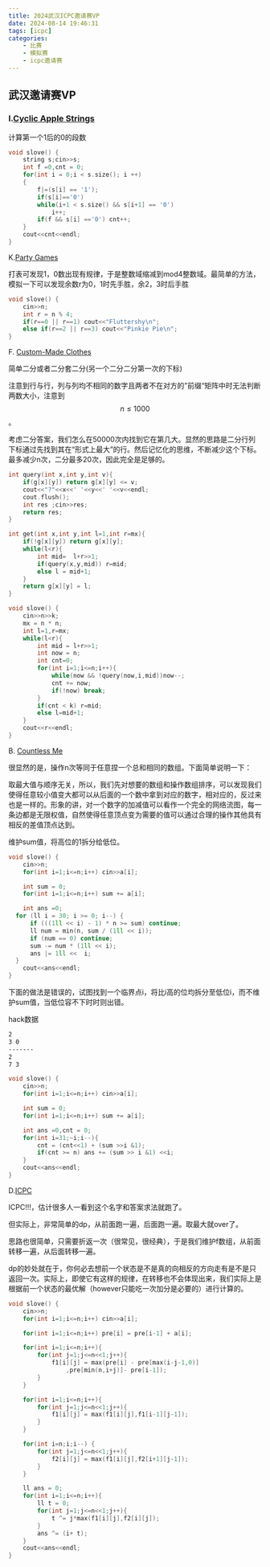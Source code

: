 ```yaml
---
title: 2024武汉ICPC邀请赛VP
date: 2024-08-14 19:46:31
tags: [icpc]
categories: 
	- 比赛
	- 模拟赛
	- icpc邀请赛
---
```


## 武汉邀请赛VP

### I.[Cyclic Apple Strings](https://codeforces.com/gym/105143/problem/I)

<!--more-->

计算第一个1后的0的段数

```cpp
void slove() {
	string s;cin>>s;
	int f =0,cnt = 0;
	for(int i = 0;i < s.size(); i ++)
	{
		f|=(s[i] == '1');
		if(s[i]=='0')
		while(i+1 < s.size() && s[i+1] == '0')
			i++;
		if(f && s[i] =='0') cnt++;
	}
	cout<<cnt<<endl;
}
```

K.[Party Games](https://codeforces.com/gym/105143/problem/K)

打表可发现1，0数出现有规律，于是整数域缩减到mod4整数域。最简单的方法，模拟一下可以发现余数r为0，1时先手胜，余2，3时后手胜

```cpp
void slove() {
	cin>>n;
	int r = n % 4;
	if(r==0 || r==1) cout<<"Fluttershy\n";
	else if(r==2 || r==3) cout<<"Pinkie Pie\n";
}
```

F. [Custom-Made Clothes](https://codeforces.com/gym/105143/problem/F)

简单二分或者二分套二分(另一个二分二分第一次的下标)

注意到行与行，列与列均不相同的数字且两者不在对方的”前缀“矩阵中时无法判断两数大小，注意到$$n \le 1000$$。

考虑二分答案，我们怎么在50000次内找到它在第几大。显然的思路是二分行列下标通过先找到其在“形式上最大”的行。然后记忆化的思维，不断减少这个下标。最多减少n次，二分最多20次，因此完全是足够的。

```cpp
int query(int x,int y,int v){
	if(g[x][y]) return g[x][y] <= v;
	cout<<"?"<<x<<' '<<y<<' '<<v<<endl;
	cout.flush();
	int res ;cin>>res;
	return res;
}

int get(int x,int y,int l=1,int r=mx){
	if(!g[x][y]) return g[x][y];
	while(l<r){
		int mid=  l+r>>1;
		if(query(x,y,mid)) r=mid;
		else l = mid+1;
	}
	return g[x][y] = l;
}

void slove() {
	cin>>n>>k;
	mx = n * n;
	int l=1,r=mx;
	while(l<r){
		int mid = l+r>>1;
		int now = n;
		int cnt=0;
		for(int i=1;i<=n;i++){
			while(now && !query(now,i,mid))now--;
			cnt += now;
			if(!now) break;
		}
		if(cnt < k) r=mid;
		else l=mid+1; 
	}
	cout<<r<<endl;
}
```



B. [Countless Me](https://codeforces.com/gym/105143/problem/B)

很显然的是，操作n次等同于任意捏一个总和相同的数组。下面简单说明一下：

取最大值与顺序无关，所以，我们先对想要的数组和操作数组排序，可以发现我们使得任意较小值变大都可以从后面的一个数中拿到对应的数字，相对应的，反过来也是一样的。形象的讲，对一个数字的加减值可以看作一个完全的网络流图，每一条边都是无限权值，自然使得任意顶点变为需要的值可以通过合理的操作其他具有相反的差值顶点达到。

维护sum值，将高位的1拆分给低位。

```cpp
void slove() {
	cin>>n;
	for(int i=1;i<=n;i++) cin>>a[i];

	int sum = 0;
	for(int i=1;i<=n;i++) sum += a[i];

	int ans =0;
  for (ll i = 30; i >= 0; i--) {
      if (((1ll << i) - 1) * n >= sum) continue;
      ll num = min(n, sum / (1ll << i));
      if (num == 0) continue;
      sum -= num * (1ll << i);
      ans |= 1ll <<  i;
  }
	cout<<ans<<endl;
}
```

下面的做法是错误的，试图找到一个临界点i，将比i高的位均拆分至低位i，而不维护sum值，当低位容不下时时则出错。

hack数据

```txt
2
3 0
-------
2
7 3
```

```cpp
void slove() {
    cin>>n;
    for(int i=1;i<=n;i++) cin>>a[i];

    int sum = 0;
    for(int i=1;i<=n;i++) sum += a[i];

    int ans =0,cnt = 0;
    for(int i=31;~i;i--){
        cnt = (cnt<<1) + (sum >>i &1);
        if(cnt >= n) ans += (sum >> i &1) <<i;
    }
    cout<<ans<<endl;
}
```

D.[ICPC](https://codeforces.com/gym/105143/problem/D)

ICPC!!!，估计很多人一看到这个名字和答案求法就跑了。

但实际上，非常简单的dp，从前面跑一遍，后面跑一遍。取最大就over了。

思路也很简单，只需要折返一次（很常见，很经典），于是我们维护f数组，从前面转移一遍，从后面转移一遍。

dp的妙处就在于，你何必去想前一个状态是不是真的向相反的方向走有是不是只返回一次。实际上，即使它有这样的规律，在转移也不会体现出来，我们实际上是根据前一个状态的最优解（however只能吃一次加分是必要的）进行计算的。

```cpp
void slove() {
	cin>>n;
	for(int i=1;i<=n;i++) cin>>a[i];

	for(int i=1;i<=n;i++) pre[i] = pre[i-1] + a[i];

	for(int i=1;i<=n;i++){
		for(int j=1;j<=n<<1;j++){
			f1[i][j] = max(pre[i] - pre[max(i-j-1,0)]
				,pre[min(n,i+j)]- pre[i-1]);
		}
	}

	for(int i=1;i<=n;i++){
		for(int j=1;j<=n<<1;j++){
			f1[i][j] = max(f1[i][j],f1[i-1][j-1]);
		}
	}

	for(int i=n;i;i--) {
		for(int j=1;j<=n<<1;j++){
			f2[i][j] = max(f1[i][j],f2[i+1][j-1]);
		}
	}

	ll ans = 0;
	for(int i=1;i<=n;i++){
		ll t = 0;
		for(int j=1;j<=n<<1;j++){
			t ^= j*max(f1[i][j],f2[i][j]);
		}
		ans ^= (i+ t);
	}
	cout<<ans<<endl;
}
```

